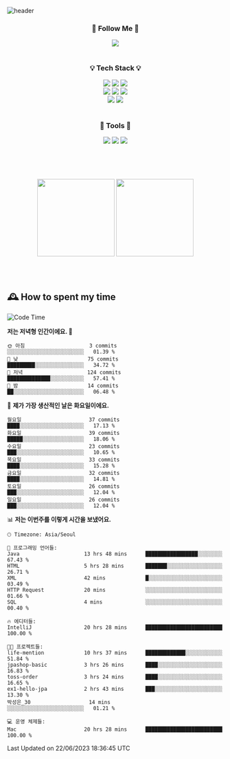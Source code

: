 ![header](https://capsule-render.vercel.app/api?type=waving&color=0:FFE29F,50:FFA99F,100:FF719A&height=300&fontAlignY=40&section=header&text=sung%20eun&fontSize=80&fontColor=FFFFFF)

<div align="center">
	<h3>🐹  Follow Me  🐹</h3>
	<a href="https://velog.io/@saeun05" target="_blank"><img src="https://img.shields.io/badge/Velog-20C997?style=flat&logo=velog&logoColor=white"/></a><br><br>
	<h3>💡  Tech Stack  💡</h3>
	<img src="https://img.shields.io/badge/Java-0078D4?style=flat"/>
	<img src="https://img.shields.io/badge/Spring-6DB33F?style=flat&logo=spring&logoColor=white"/>
	<img src="https://img.shields.io/badge/SpringBoot-6DB33F?style=flat&logo=springboot&logoColor=white"/><br>
	<img src="https://img.shields.io/badge/HTML5-E34F26?style=flat&logo=html5&logoColor=white"/>
	<img src="https://img.shields.io/badge/CSS3-1572B6?style=flat&logo=css3&logoColor=white"/>
	<img src="https://img.shields.io/badge/jQuery-0769AD?style=flat&logo=jquery&logoColor=white"/><br>
	<img src="https://img.shields.io/badge/MySQL-4479A1?style=flat&logo=mysql&logoColor=white"/>
	<img src="https://img.shields.io/badge/oracle-F80000?style=flat&logo=oracle&logoColor=white"/><br><br>
	<h3>🔦  Tools  🔦</h3>
	<img src="https://img.shields.io/badge/intelliJ IDEA-000000?style=flat&logo=intellijidea&logoColor=white"/>
	<img src="https://img.shields.io/badge/Notion-F9DC3E?style=flat&logo=notion&logoColor=white"/>
	<img src="https://img.shields.io/badge/Git-F05032?style=flat&logo=git&logoColor=white"/><br><br>
</div>

<br><br>

<div align="center">
  <img style="height:180px" src="https://github-readme-stats.vercel.app/api?username=sungeunn&show_icons=true&theme=omni&locale=kr"/>
  <img style="height:180px" src="https://github-readme-stats.vercel.app/api/top-langs/?username=sungeunn&theme=omni&layout=compact&locale=kr"/>
</div>

<br><br>

## 🕰 How to spent my time
<!--START_SECTION:waka-->
![Code Time](http://img.shields.io/badge/Code%20Time-41%20hrs%2027%20mins-blue)

**저는 저녁형 인간이에요. 🦉** 

```text
🌞 아침                     3 commits           ░░░░░░░░░░░░░░░░░░░░░░░░░   01.39 % 
🌆 낮　                     75 commits          █████████░░░░░░░░░░░░░░░░   34.72 % 
🌃 저녁                     124 commits         ██████████████░░░░░░░░░░░   57.41 % 
🌙 밤　                     14 commits          ██░░░░░░░░░░░░░░░░░░░░░░░   06.48 % 
```
📅 **제가 가장 생산적인 날은 화요일이에요.** 

```text
월요일                      37 commits          ████░░░░░░░░░░░░░░░░░░░░░   17.13 % 
화요일                      39 commits          █████░░░░░░░░░░░░░░░░░░░░   18.06 % 
수요일                      23 commits          ███░░░░░░░░░░░░░░░░░░░░░░   10.65 % 
목요일                      33 commits          ████░░░░░░░░░░░░░░░░░░░░░   15.28 % 
금요일                      32 commits          ████░░░░░░░░░░░░░░░░░░░░░   14.81 % 
토요일                      26 commits          ███░░░░░░░░░░░░░░░░░░░░░░   12.04 % 
일요일                      26 commits          ███░░░░░░░░░░░░░░░░░░░░░░   12.04 % 
```


📊 **저는 이번주를 이렇게 시간을 보냈어요.** 

```text
🕑︎ Timezone: Asia/Seoul

💬 프로그래밍 언어들: 
Java                     13 hrs 48 mins      █████████████████░░░░░░░░   67.43 % 
HTML                     5 hrs 28 mins       ███████░░░░░░░░░░░░░░░░░░   26.71 % 
XML                      42 mins             █░░░░░░░░░░░░░░░░░░░░░░░░   03.49 % 
HTTP Request             20 mins             ░░░░░░░░░░░░░░░░░░░░░░░░░   01.66 % 
SQL                      4 mins              ░░░░░░░░░░░░░░░░░░░░░░░░░   00.40 % 

🔥 에디터들: 
IntelliJ                 20 hrs 28 mins      █████████████████████████   100.00 % 

🐱‍💻 프로젝트들: 
life-mention             10 hrs 37 mins      █████████████░░░░░░░░░░░░   51.84 % 
jpashop-basic            3 hrs 26 mins       ████░░░░░░░░░░░░░░░░░░░░░   16.83 % 
toss-order               3 hrs 24 mins       ████░░░░░░░░░░░░░░░░░░░░░   16.65 % 
ex1-hello-jpa            2 hrs 43 mins       ███░░░░░░░░░░░░░░░░░░░░░░   13.30 % 
박성은_30                   14 mins             ░░░░░░░░░░░░░░░░░░░░░░░░░   01.21 % 

💻 운영 체제들: 
Mac                      20 hrs 28 mins      █████████████████████████   100.00 % 
```


 Last Updated on 22/06/2023 18:36:45 UTC
<!--END_SECTION:waka-->
